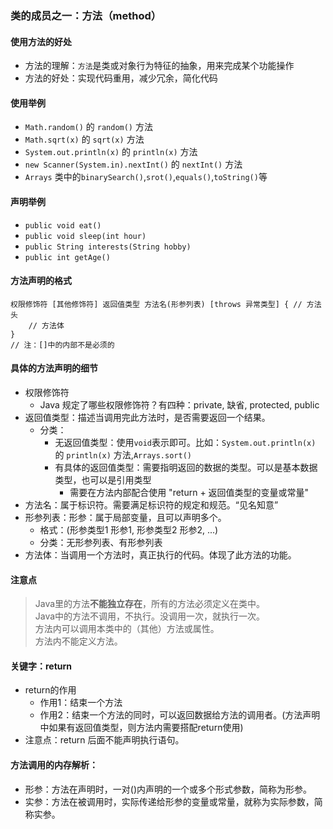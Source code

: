 ### 类的成员之一：方法（method）

#### 使用方法的好处
* 方法的理解：`方法`是类或对象行为特征的抽象，用来完成某个功能操作
* 方法的好处：实现代码重用，减少冗余，简化代码

#### 使用举例
* `Math.random()` 的 `random()` 方法
* `Math.sqrt(x)` 的 `sqrt(x)` 方法
* `System.out.println(x)` 的 `println(x)` 方法
* `new Scanner(System.in).nextInt()` 的 `nextInt()` 方法
* `Arrays` 类中的`binarySearch()`,`srot()`,`equals()`,`toString()`等

#### 声明举例
* `public void eat()`
* `public void sleep(int hour)`
* `public String interests(String hobby)`
* `public int getAge()`

#### 方法声明的格式
```text
权限修饰符 [其他修饰符] 返回值类型 方法名(形参列表) [throws 异常类型] { // 方法头
    // 方法体
}
// 注：[]中的内部不是必须的
```

#### 具体的方法声明的细节
* 权限修饰符
  * Java 规定了哪些权限修饰符？有四种：private, 缺省, protected, public
* 返回值类型：描述当调用完此方法时，是否需要返回一个结果。
  * 分类：
    * 无返回值类型：使用`void`表示即可。比如：`System.out.println(x)` 的 `println(x)` 方法,`Arrays.sort()`
    * 有具体的返回值类型：需要指明返回的数据的类型。可以是基本数据类型，也可以是引用类型
      * 需要在方法内部配合使用 "return + 返回值类型的变量或常量"
* 方法名：属于标识符。需要满足标识符的规定和规范。“见名知意”
* 形参列表：形参：属于局部变量，且可以声明多个。
  * 格式：(形参类型1 形参1, 形参类型2 形参2, ...)
  * 分类：无形参列表、有形参列表
* 方法体：当调用一个方法时，真正执行的代码。体现了此方法的功能。

#### 注意点
> Java里的方法**不能独立存在**，所有的方法必须定义在类中。<br>
> Java中的方法不调用，不执行。没调用一次，就执行一次。<br>
> 方法内可以调用本类中的（其他）方法或属性。<br>
> 方法内不能定义方法。

#### 关键字：return
* return的作用
  * 作用1：结束一个方法
  * 作用2：结束一个方法的同时，可以返回数据给方法的调用者。(方法声明中如果有返回值类型，则方法内需要搭配return使用)
* 注意点：return 后面不能声明执行语句。

#### 方法调用的内存解析：
* 形参：方法在声明时，一对()内声明的一个或多个形式参数，简称为形参。
* 实参：方法在被调用时，实际传递给形参的变量或常量，就称为实际参数，简称实参。
